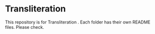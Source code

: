 # Transliteration
This repository is for Transliteration . Each folder has their own README files. Please check.
